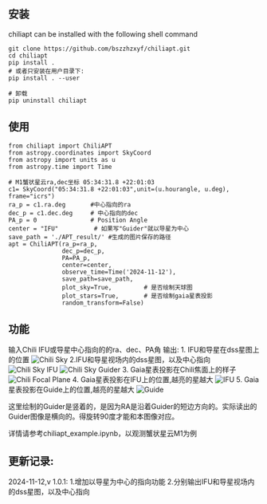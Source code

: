 
## 安装
chiliapt can be installed with the following shell command

```shell
git clone https://github.com/bszzhzxyf/chiliapt.git
cd chiliapt
pip install .
# 或者只安装在用户目录下:
pip install . --user

# 卸载
pip uninstall chiliapt
```

## 使用

```
from chiliapt import ChiliAPT
from astropy.coordinates import SkyCoord
from astropy import units as u
from astropy.time import Time

# M1蟹状星云ra,dec坐标 05:34:31.8 +22:01:03
c1= SkyCoord("05:34:31.8 +22:01:03",unit=(u.hourangle, u.deg), frame="icrs")
ra_p = c1.ra.deg       #中心指向的ra
dec_p = c1.dec.deg     # 中心指向的dec
PA_p = 0               # Position Angle
center = "IFU"          # 如果写"Guider"就以导星为中心
save_path = './APT_result/' #生成的图片保存的路径
apt = ChiliAPT(ra_p=ra_p,           
               dec_p=dec_p, 
               PA=PA_p, 
               center=center,    
               observe_time=Time('2024-11-12'), 
               save_path=save_path, 
               plot_sky=True,         # 是否绘制天球图
               plot_stars=True,       # 是否绘制gaia星表投影
               random_transform=False)
```

## 功能
输入Chili IFU或导星中心指向的的ra、dec、PA角
输出: 1. IFU和导星在dss星图上的位置
      ![Chili Sky](./APT_result/ChiliSky.jpg)
      2.IFU和导星视场内的dss星图，以及中心指向
      ![Chili Sky IFU](./APT_result/IFUsky.jpg)
      ![Chili Sky Guider](./APT_result/Guidersky.jpg)
      3. Gaia星表投影在Chili焦面上的样子
      ![Chili Focal Plane](./APT_result/ChiliFocalPlane.jpg)
      4. Gaia星表投影在IFU上的位置,越亮的星越大
      ![IFU](./APT_result/IFU.jpg)
      5. Gaia星表投影在Guide上的位置,越亮的星越大
      ![Guide](./APT_result/Guider.jpg)

这里绘制的Guider是竖着的，是因为RA是沿着Guider的短边方向的。实际读出的Guider图像是横向的。得旋转90度才能和本图像对应。

详情请参考chiliapt_example.ipynb，以观测蟹状星云M1为例


## 更新记录:
2024-11-12,v 1.0.1:
1.增加以导星为中心的指向功能
2.分别输出IFU和导星视场内的dss星图，以及中心指向
